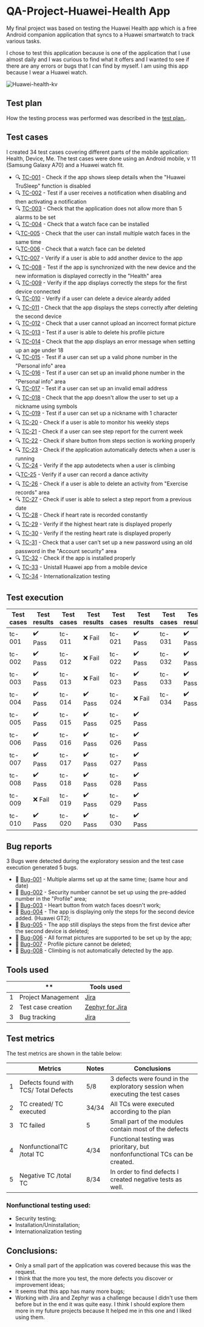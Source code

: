 # **QA-Project-Huawei-Health App**

My final project was based on testing the Huawei Health app which is a free Android companion application that syncs to a Huawei smartwatch to track various tasks.

I chose to test this application because is one of the application that I use almost daily and I was curious to find what it offers and I wanted to see if there are any errors or bugs that I can find by myself. I am using this app because I wear a Huawei watch. 

![Huawei-health-kv](https://user-images.githubusercontent.com/110250127/204929801-986c8fa1-bee6-4ae2-9a02-4ae61612ccb8.jpg)

## **Test plan**

How the testing process was performed was described in the [test plan.](https://github.com/AlexandraAncaGabor/QA-Project-Huawei-Health/blob/feature/refactoring/test-plan.md). 

## **Test cases**

I created 34 test cases covering different parts of the mobile application: Health, Device, Me.
The test cases were done using an Android mobile, v 11 (Samsung Galaxy A70) and a Huawei watch fit.

- 🔍 [TC-001](https://github.com/AlexandraAncaGabor/QA-Project-Huawei-Health/blob/feature/refactoring/test-cases/tc-001.md) - Check if the app shows sleep details when the "Huawei TruSleep" function is disabled
- 🔍 [TC-002](https://github.com/AlexandraAncaGabor/QA-Project-Huawei-Health/blob/feature/refactoring/test-cases/tc-002.md) - Test if a user receives a notification when disabling and then activating a notification
- 🔍 [TC-003](https://github.com/AlexandraAncaGabor/QA-Project-Huawei-Health/blob/feature/refactoring/test-cases/tc-003.md) - Check that the application does not allow more than 5 alarms to be set
- 🔍 [TC-004](https://github.com/AlexandraAncaGabor/QA-Project-Huawei-Health/blob/feature/refactoring/test-cases/tc-004.md) - Check that a watch face can be installed
- 🔍[TC-005](https://github.com/AlexandraAncaGabor/QA-Project-Huawei-Health/blob/feature/refactoring/test-cases/tc-005.md) - Check that the user can install multiple watch faces in the same time
- 🔍[TC-006](https://github.com/AlexandraAncaGabor/QA-Project-Huawei-Health/blob/feature/refactoring/test-cases/tc-006.md) - Check that a watch face can be deleted
- 🔍[TC-007](https://github.com/AlexandraAncaGabor/QA-Project-Huawei-Health/blob/feature/refactoring/test-cases/tc-007.md) - Verify if a user is able to add another device to the app
- 🔍 [TC-008](https://github.com/AlexandraAncaGabor/QA-Project-Huawei-Health/blob/feature/refactoring/test-cases/tc-008.md) - Test if the app is synchronized with the new device and the new information is displayed correctly in the "Health" area
- 🔍 [TC-009](https://github.com/AlexandraAncaGabor/QA-Project-Huawei-Health/blob/feature/refactoring/test-cases/tc-009.md) - Verify if the app displays correctly the steps for the first device connected
- 🔍 [TC-010](https://github.com/AlexandraAncaGabor/QA-Project-Huawei-Health/blob/feature/refactoring/test-cases/tc-010.md) - Verify if a user can delete a device aleardy added
- 🔍 [TC-011](https://github.com/AlexandraAncaGabor/QA-Project-Huawei-Health/blob/feature/refactoring/test-cases/tc-011.md) - Check that the app displays the steps correctly after deleting the second device
- 🔍 [TC-012](https://github.com/AlexandraAncaGabor/QA-Project-Huawei-Health/blob/feature/refactoring/test-cases/tc-012.md) - Check that a user cannot upload an incorrect format picture
- 🔍 [TC-013](https://github.com/AlexandraAncaGabor/QA-Project-Huawei-Health/blob/feature/refactoring/test-cases/tc-013.md) - Test if a user is able to delete his profile picture
- 🔍 [TC-014](https://github.com/AlexandraAncaGabor/QA-Project-Huawei-Health/blob/feature/refactoring/test-cases/tc-014.md) - Check that the app displays an error message when setting up an age under 18
- 🔍 [TC-015](https://github.com/AlexandraAncaGabor/QA-Project-Huawei-Health/blob/feature/refactoring/test-cases/tc-015.md) - Test if a user can set up a valid phone number in the "Personal info" area
- 🔍 [TC-016](https://github.com/AlexandraAncaGabor/QA-Project-Huawei-Health/blob/feature/refactoring/test-cases/tc-016.md) - Test if a user can set up an invalid phone number in the "Personal info" area
- 🔍 [TC-017](https://github.com/AlexandraAncaGabor/QA-Project-Huawei-Health/blob/feature/refactoring/test-cases/tc-017.md) - Test if a user can set up an invalid email address
- 🔍 [TC-018](https://github.com/AlexandraAncaGabor/QA-Project-Huawei-Health/blob/feature/refactoring/test-cases/tc-018.md) - Check that the app doesn't allow the user to set up a nickname using symbols
- 🔍 [TC-019](https://github.com/AlexandraAncaGabor/QA-Project-Huawei-Health/blob/feature/refactoring/test-cases/tc-019.md) - Test if a user can set up a nickname with 1 character
- 🔍 [TC-20](https://github.com/AlexandraAncaGabor/QA-Project-Huawei-Health/blob/feature/refactoring/test-cases/tc-020.md) - Check if a user is able to monitor his weekly steps
- 🔍 [TC-21](https://github.com/AlexandraAncaGabor/QA-Project-Huawei-Health/blob/feature/refactoring/test-cases/tc-021.md) - Check if a user can see step report for the current week
- 🔍 [TC-22](https://github.com/AlexandraAncaGabor/QA-Project-Huawei-Health/blob/feature/refactoring/test-cases/tc-022.md) - Check if share button from steps section is working properly
- 🔍 [TC-23](https://github.com/AlexandraAncaGabor/QA-Project-Huawei-Health/blob/feature/refactoring/test-cases/tc-023.md) - Check if the application automatically detects when a user is running
- 🔍 [TC-24](https://github.com/AlexandraAncaGabor/QA-Project-Huawei-Health/blob/feature/refactoring/test-cases/tc-024.md) - Verify if the app autodetects when a user is climbing
- 🔍[TC-25](https://github.com/AlexandraAncaGabor/QA-Project-Huawei-Health/blob/feature/refactoring/test-cases/tc-025.md) - Verify if a user can record a dance activity
- 🔍 [TC-26](https://github.com/AlexandraAncaGabor/QA-Project-Huawei-Health/blob/feature/refactoring/test-cases/tc-026.md) - Check if a user is able to delete an activity from "Exercise records" area
- 🔍 [TC-27](https://github.com/AlexandraAncaGabor/QA-Project-Huawei-Health/blob/feature/refactoring/test-cases/tc-027.md) - Check if user is able to select a step report from a previous date
- 🔍 [TC-28](https://github.com/AlexandraAncaGabor/QA-Project-Huawei-Health/blob/feature/refactoring/test-cases/tc-028.md) - Check if heart rate is recorded constantly
- 🔍 [TC-29](https://github.com/AlexandraAncaGabor/QA-Project-Huawei-Health/blob/feature/refactoring/test-cases/tc-029.md) - Verify if the highest heart rate is displayed properly
- 🔍 [TC-30](https://github.com/AlexandraAncaGabor/QA-Project-Huawei-Health/blob/feature/refactoring/test-cases/tc-030.md) - Verify if the resting heart rate is displayed properly
- 🔍 [TC-31](https://github.com/AlexandraAncaGabor/QA-Project-Huawei-Health/blob/feature/refactoring/test-cases/tc-031.md) - Check that a user can't set up a new password using an old password in the "Account security" area
- 🔍 [TC-32](https://github.com/AlexandraAncaGabor/QA-Project-Huawei-Health/blob/feature/refactoring/test-cases/tc-032.md) - Check if the app is installed properly
- 🔍 [TC-33](https://github.com/AlexandraAncaGabor/QA-Project-Huawei-Health/blob/feature/refactoring/test-cases/tc-033.md) - Unistall Huawei app from a mobile device
- 🔍 [TC-34](https://github.com/AlexandraAncaGabor/QA-Project-Huawei-Health/blob/feature/refactoring/test-cases/tc-034.md) - Internationalization testing

## **Test execution**

| **Test   cases** | **Test results**          | **Test cases** | **Test results**          | **Test cases** | **Test results**          | **Test cases** | **Test results**          |
|------------------|---------------------------|----------------|---------------------------|----------------|---------------------------|----------------|---------------------------|
| tc-001           | :heavy_check_mark:   Pass | tc-011         | :x:   Fail                | tc-021         | :heavy_check_mark:   Pass | tc-031         | :heavy_check_mark:   Pass |
| tc-002           | :heavy_check_mark:   Pass | tc-012         | :x:   Fail                | tc-022         | :heavy_check_mark:   Pass | tc-032         | :heavy_check_mark:   Pass |
| tc-003           | :heavy_check_mark:   Pass | tc-013         | :x:   Fail                | tc-023         | :heavy_check_mark:   Pass | tc-033         | :heavy_check_mark:   Pass |
| tc-004           | :heavy_check_mark:   Pass | tc-014         | :heavy_check_mark:   Pass | tc-024         | :x:   Fail                | tc-034         | :heavy_check_mark:   Pass |
| tc-005           | :heavy_check_mark:   Pass | tc-015         | :heavy_check_mark:   Pass | tc-025         | :heavy_check_mark:   Pass |                |                           |
| tc-006           | :heavy_check_mark:   Pass | tc-016         | :heavy_check_mark:   Pass | tc-026         | :heavy_check_mark:   Pass |                |                           |
| tc-007           | :heavy_check_mark:   Pass | tc-017         | :heavy_check_mark:   Pass | tc-027         | :heavy_check_mark:   Pass |                |                           |
| tc-008           | :heavy_check_mark:   Pass | tc-018         | :heavy_check_mark:   Pass | tc-028         | :heavy_check_mark:   Pass |                |                           |
| tc-009           | :x: Fail                  | tc-019         | :heavy_check_mark:   Pass | tc-029         | :heavy_check_mark:   Pass |                |                           |
| tc-010           | :heavy_check_mark:   Pass | tc-020         | :heavy_check_mark:   Pass | tc-030         | :heavy_check_mark:   Pass |                |                           |

## **Bug reports**

3 Bugs were detected during the exploratory session and the test case execution generated 5 bugs.

- 🐞 [Bug-001](https://github.com/AlexandraAncaGabor/QA-Project-Huawei-Health/blob/feature/refactoring/bugs/bug-001.md) - Multiple alarms set up at the same time; (same hour and date)
- 🐞 [Bug-002](https://github.com/AlexandraAncaGabor/QA-Project-Huawei-Health/blob/feature/refactoring/bugs/bug-002.md) - Security number cannot be set up using the pre-added number in the "Profile" area;
- 🐞 [Bug-003](https://github.com/AlexandraAncaGabor/QA-Project-Huawei-Health/blob/feature/refactoring/bugs/bug-003.md) - Heart button from watch faces doesn't work;
- 🐞 [Bug-004](https://github.com/AlexandraAncaGabor/QA-Project-Huawei-Health/blob/feature/refactoring/bugs/bug-004.md) - The app is displaying only the steps for the second device added. (Huawei GT2);
- 🐞 [Bug-005](https://github.com/AlexandraAncaGabor/QA-Project-Huawei-Health/blob/feature/refactoring/bugs/bug-005.md) - The app still displays the steps from the first device after the second device is deleted;
- 🐞 [Bug-006](https://github.com/AlexandraAncaGabor/QA-Project-Huawei-Health/blob/feature/refactoring/bugs/bug-006.md) - All format pictures are supported to be set up by the app;
- 🐞 [Bug-007](https://github.com/AlexandraAncaGabor/QA-Project-Huawei-Health/blob/feature/refactoring/bugs/bug-007.md) - Profile picture cannot be deleted;
- 🐞 [Bug-008](https://github.com/AlexandraAncaGabor/QA-Project-Huawei-Health/blob/feature/refactoring/bugs/bug-008.md) - Climbing is not automatically detected by the app.

## **Tools used**

|     | \*\*               | **Tools used**                                                                                                                     |
| --: | ------------------ | ---------------------------------------------------------------------------------------------------------------------------------- |
|   1 | Project Management | [Jira](https://jira.atlassian.com/)                                                                                                |
|   2 | Test case creation | [Zephyr for Jira](https://marketplace.atlassian.com/apps/1213259/zephyr-scale-test-management-for-jira?tab=overview&hosting=cloud) |
|   3 | Bug tracking       | [Jira](https://jira.atlassian.com/)                                                                                                |

## **Test metrics**

The test metrics are shown in the table below:

|     | **Metrics**                           | **Notes** | **Conclusions**                                                             |
| --: | ------------------------------------- | --------- | --------------------------------------------------------------------------- |
|   1 | Defects found with TCS/ Total Defects | 5/8       | 3 defects were found in the exploratory session when executing the test cases |
|   2 | TC created/ TC executed               | 34/34     | All TCs were executed according to the plan                                 |
|   3 | TC failed                             | 5         | Small part of the modules contain most of the defects                       |
|   4 | NonfunctionalTC /total TC             | 4/34      | Functional testing was prioritary, but nonfonfunctional TCs can be created. |
|   5 | Negative TC /total TC                 | 8/34      | In order to find defects I created negative tests as well.                  |

### **Nonfunctional testing used:**

- Security testing;
- Installation/Uninstallation;
- Internationalization testing

## **Conclusions:**
- Only a small part of the application was covered because this was the request. 
- I think that the more you test, the more defects you discover or improvement ideas; 
- It seems that this app has many more bugs; 
- Working with Jira and Zephyr was a challenge because I didn't use them before but in the end it was quite easy. I  think I should explore them more in my future projects because It helped me in this one and I liked using them.  


